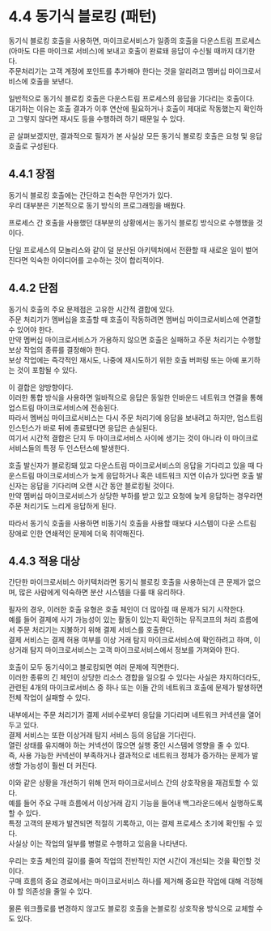 # 4.4 동기식 블로킹 (패턴)

동기식 블로킹 호출을 사용하면, 마이크로서비스가 일종의 호출을 다운스트림 프로세스(아마도 다른 마이크로 서비스)에 보내고 호출이 완료돼 응답이 수신될 때까지 대기한다.  
주문처리기는 고객 계정에 포인트를 추가해야 한다는 것을 알리려고 멤버십 마이크로서비스에 호출을 보낸다.  

일반적으로 동기식 블로킹 호출은 다운스트림 프로세스의 응답을 기다리는 호출이다.  
대기하는 이유는 호출 결과가 이후 연산에 필요하거나 호출이 제대로 작동했는지 확인하고 그렇지 않다면 재시도 등을 수행하려 하기 때문일 수 있다.  

곧 살펴보겠지만, 결과적으로 필자가 본 사실상 모든 동기식 볼로킹 호출은 요청 및 응답 호출로 구성된다.  


## 4.4.1 장점  

동기식 블로킹 호출에는 간단하고 친숙한 무언가가 있다.  
우리 대부분은 기본적으로 동기 방식의 프로그래밍을 배웠다.  

프로세스 간 호출을 사용했던 대부분의 상황에서는 동기식 블로킹 방식으로 수행했을 것이다.  

단일 프로세스의 모놀리스와 같이 덜 분산된 아키텍처에서 전환할 때 새로운 일이 벌어진다면 익숙한 아이디어를 고수하는 것이 합리적이다.  

## 4.4.2 단점

동기식 호출의 주요 문제점은 고유한 시간적 결합에 있다.  
주문 처리기가 멤버십을 호출할 때 호출이 작동하려면 멤버십 마이크로서비스에 연결할 수 있어야 한다.  
만약 멤버십 마이크로서비스가 가용하지 않으면 호출은 실패하고 주문 처리기는 수행할 보상 작업의 종류를 결정해야 한다.  
보상 작업에는 즉각적인 재시도, 나중에 재시도하기 위한 호출 버퍼링 또는 아예 포기하는 것이 포함될 수 있다.  

이 결합은 양방향이다.  
이러한 통합 방식을 사용하면 일바적으로 응답은 동일한 인바운드 네트워크 연결을 통해 업스트림 마이크로서비스에 전송된다.  
따라서 멤버십 마이크로서비스는 다시 주문 처리기에 응답을 보내려고 하지만, 업스트림 인스턴스가 바로 뒤에 종료됐다면 응답은 손실된다.  
여기서 시간적 결합은 단지 두 마이크로서비스 사이에 생기는 것이 아니라 이 마이크로서비스들의 특정 두 인스턴스에 발생한다.  

호출 발신자가 블로킹돼 있고 다운스트림 마이크로서비스의 응답을 기다리고 있을 때 다운스트림 마이크로서비스가 늦게 응답하거나 혹은 네트워크 지연 이슈가 있다면 호출 발신자는 응답을 기다리며 오랜 시간 동안 블로킹될 것이다.  
만약 멤버십 마이크로서비스가 상당한 부하를 받고 있고 요청에 늦게 응답하는 경우라면 주문 처리기도 느리게 응답하게 된다.  

따라서 동기식 호출을 사용하면 비동기식 호출을 사용할 때보다 시스템이 다운 스트림 장애로 인한 연쇄적인 문제에 더욱 취약해진다.  

## 4.4.3 적용 대상

간단한 마이크로서비스 아키텍처라면 동기식 블로킹 호출을 사용하는데 큰 문제가 없으며, 많은 사람에게 익숙하면 분산 시스템을 다룰 때 유리하다.  

필자의 경우, 이러한 호출 유형은 호출 체인이 더 많아질 때 문제가 되기 시작한다.  
예를 들어 결제에 사기 가능성이 있는 활동이 있는지 확인하는 뮤직코프의 처리 흐름에서 주문 처리기는 지불하기 위해 결제 서비스를 호출한다.  
결제 서비스는 결제 허용 여부를 이상 거래 탐지 마이크로서비스에 확인하려고 하며, 이상거래 탐지 마이크로서비스는 고객 마이크로서비스에서 정보를 가져와야 한다.  

호출이 모두 동기식이고 블로킹되면 여러 문제에 직면한다.  
이러한 종류의 긴 체인이 상당한 리소스 경합을 일으킬 수 있다는 사실은 차지하더라도, 관련된 4개의 마이크로서비스 중 하나 또는 이들 간의 네트워크 호출에 문제가 발생하면 전체 작업이 실패할 수 있다.  

내부에서는 주문 처리기가 결제 서비수로부터 응답을 기다리며 네트워크 커넥션을 열어두고 있다.  
결제 서비스는 또한 이상거래 탐지 서비스 등의 응답을 기다린다.  
열린 상태를 유지해야 하는 커넥션이 많으면 실행 중인 시스템에 영향을 줄 수 있다.  
즉, 사용 가능한 커넥션이 부족하거나 결과적으로 네트워크 정체가 증가하는 문제가 발생할 가능성이 훨씬 더 커진다.  

이와 같은 상황을 개선하기 위해 먼저 마이크로서비스 간의 상호작용을 재검토할 수 있다.  
예를 들어 주요 구매 흐름에서 이상거래 감지 기능을 들어내 백그라운드에서 실행하도록 할 수 있다.  
특정 고객의 문제가 발견되면 적절히 기록하고, 이는 결제 프로세스 초기에 확인될 수 있다.  
사실상 이는 작업의 일부를 병렬로 수행하고 있음을 나타낸다.  

우리는 호출 체인의 길이를 줄여 작업의 전반적인 지연 시간이 개선되는 것을 확인할 것이다.  
구매 흐름의 중요 경로에서는 마이크로서비스 하나를 제거해 중요한 작업에 대해 걱정해야 할 의존성을 줄일 수 있다.  

물론 워크플로를 변경하지 않고도 블로킹 호출을 논블로킹 상호작용 방식으로 교체할 수도 있다.  



